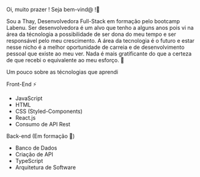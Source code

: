 Oi, muito prazer !
Seja bem-vind@ !👋

Sou a Thay, Desenvolvedora Full-Stack em formação pelo bootcamp Labenu.
Ser desenvolvedora é um alvo que tenho a alguns anos pois vi na área da técnologia a 
possibilidade de ser dona do meu tempo e ser responsável pelo meu crescimento. 
A área da tecnologia é o futuro e estar nesse nicho é a melhor oportunidade de carreia e de desenvolvimento pessoal que existe ao meu ver.
Nada é mais gratificante do que a certeza de que recebi o equivalente ao meu esforço. 💪

Um pouco sobre as técnologias que aprendi 

Front-End ⚡
- JavaScript
- HTML 
- CSS (Styled-Components)
- React.js
- Consumo de API Rest

Back-end (Em formação 👶)
- Banco de Dados
- Criação de API
- TypeScript
- Arquitetura de Software


